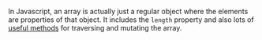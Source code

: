 In Javascript, an array is actually just a regular object where the elements are properties of that object. It includes the `length` property and also lots of [useful methods][array-docs] for traversing and mutating the array.

[array-docs]: https://developer.mozilla.org/en-US/docs/Web/JavaScript/Reference/Global_Objects/Array#Instance_methods
